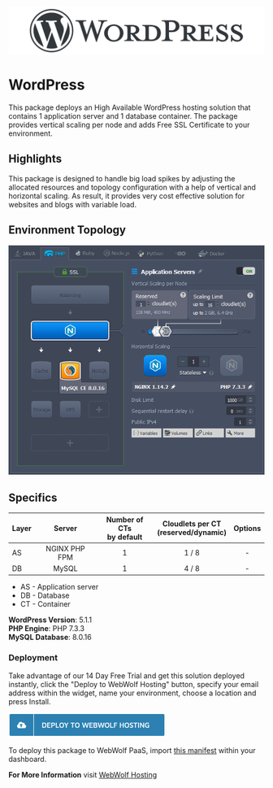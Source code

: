 [![Wordpress](images/wp-repo-logo.png)](WordPress)

# WordPress
This package deploys an High Available WordPress hosting solution that contains 1 application server and 1 database container. The package provides vertical scaling per node and adds Free SSL Certificate to your environment.

## Highlights
This package is designed to handle big load spikes by adjusting the allocated resources and topology configuration with a help of vertical and horizontal scaling. As result, it provides very cost effective solution for websites and blogs with variable load.

## Environment Topology

![wordpress-environment-topology](images/wordpress-environment-topology.png)

## Specifics

Layer                    |         Server        | Number of CTs <br> by default | Cloudlets per CT <br> (reserved/dynamic) | Options
------------------------ | :-------------------: | :----------------------------: | :---------------------------------------: | :-----:
AS                       |    NGINX PHP FPM      |               1                |                 1 / 8                    | -
DB                       |        MySQL          |               1                |                 4 / 8                    | -

* AS - Application server
* DB - Database
* CT - Container

**WordPress Version**: 5.1.1<br/>
**PHP Engine**: PHP 7.3.3<br/>
**MySQL Database**: 8.0.16

### Deployment

Take advantage of our 14 Day Free Trial and get this solution deployed instantly, click the "Deploy to WebWolf Hosting" button, specify your email address within the widget, name your environment, choose a location and press Install.

[![GET IT HOSTED](https://raw.githubusercontent.com/mommaroodles/wordpress/master/images/deploy-to-webwolf.png)](https://reg.cloud.webwolf.systems/?manifest=https://github.com/mommaroodles/wordpress/raw/master/manifest.jps)

To deploy this package to WebWolf PaaS, import [this manifest](https://github.com/mommaroodles/wordpress/blob/master/manifest.jps) within your dashboard.

**For More Information** visit [WebWolf Hosting](https://webwolfhosting.com/pricing-and-payment/)



